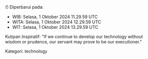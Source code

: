 ⏰ Diperbarui pada:
- WIB: Selasa, 1 Oktober 2024 11.29.59 UTC
- WITA: Selasa, 1 Oktober 2024 12.29.59 UTC
- WIT: Selasa, 1 Oktober 2024 13.29.59 UTC

Kutipan Inspiratif:
"If we continue to develop our technology without wisdom or prudence, our servant may prove to be our executioner."


Kategori: technology

